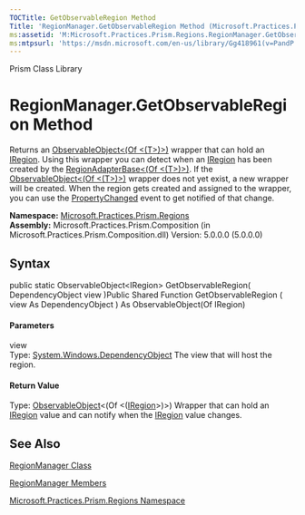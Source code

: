 ```yaml
---
TOCTitle: GetObservableRegion Method
Title: 'RegionManager.GetObservableRegion Method (Microsoft.Practices.Prism.Regions)'
ms:assetid: 'M:Microsoft.Practices.Prism.Regions.RegionManager.GetObservableRegion(System.Windows.DependencyObject)'
ms:mtpsurl: 'https://msdn.microsoft.com/en-us/library/Gg418961(v=PandP.50)'
---
```


Prism Class Library

RegionManager.GetObservableRegion Method
============================================

Returns an [ObservableObject&lt;(Of &lt;(T&gt;)&gt;)](https://msdn.microsoft.com/t:microsoft.practices.prism.observableobject%601) wrapper that can hold an [IRegion](https://msdn.microsoft.com/t:microsoft.practices.prism.regions.iregion). Using this wrapper you can detect when an [IRegion](https://msdn.microsoft.com/t:microsoft.practices.prism.regions.iregion) has been created by the [RegionAdapterBase&lt;(Of &lt;(T&gt;)&gt;)](https://msdn.microsoft.com/t:microsoft.practices.prism.regions.regionadapterbase%601). If the [ObservableObject&lt;(Of &lt;(T&gt;)&gt;)](https://msdn.microsoft.com/t:microsoft.practices.prism.observableobject%601) wrapper does not yet exist, a new wrapper will be created. When the region gets created and assigned to the wrapper, you can use the [PropertyChanged](https://msdn.microsoft.com/e:microsoft.practices.prism.observableobject%601.propertychanged) event to get notified of that change.

**Namespace:** [Microsoft.Practices.Prism.Regions](https://msdn.microsoft.com/n:microsoft.practices.prism.regions)
**Assembly:** Microsoft.Practices.Prism.Composition (in Microsoft.Practices.Prism.Composition.dll) Version: 5.0.0.0 (5.0.0.0)

## Syntax


<span id="syntaxToggle"></span>public static ObservableObject&lt;IRegion&gt; GetObservableRegion( DependencyObject view )Public Shared Function GetObservableRegion ( view As DependencyObject ) As ObservableObject(Of IRegion)
#### Parameters

view  
Type: [System.Windows.DependencyObject](http://msdn2.microsoft.com/en-us/library/ms589309)
The view that will host the region.

#### Return Value

Type: [ObservableObject](https://msdn.microsoft.com/t:microsoft.practices.prism.observableobject%601)&lt;(Of &lt;([IRegion](https://msdn.microsoft.com/t:microsoft.practices.prism.regions.iregion)&gt;)&gt;)
Wrapper that can hold an [IRegion](https://msdn.microsoft.com/t:microsoft.practices.prism.regions.iregion) value and can notify when the [IRegion](https://msdn.microsoft.com/t:microsoft.practices.prism.regions.iregion) value changes.

See Also
--------


[RegionManager Class](https://msdn.microsoft.com/t:microsoft.practices.prism.regions.regionmanager)

[RegionManager Members](https://msdn.microsoft.com/allmembers.t:microsoft.practices.prism.regions.regionmanager)

[Microsoft.Practices.Prism.Regions Namespace](https://msdn.microsoft.com/n:microsoft.practices.prism.regions)
